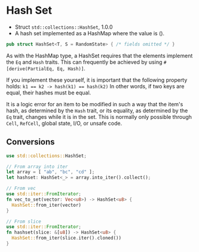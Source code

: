 # Hash Set

- Struct `std::collections::HashSet`, 1.0.0
- A hash set implemented as a HashMap where the value is ().



```rust
pub struct HashSet<T, S = RandomState> { /* fields omitted */ }
```

As with the HashMap type, a HashSet requires that the elements implement the `Eq` and `Hash` traits. This can frequently be achieved by using 
`#[derive(PartialEq, Eq, Hash)]`. 

If you implement these yourself, it is important that the following property holds: `k1 == k2 -> hash(k1) == hash(k2)`
In other words, if two keys are equal, their hashes must be equal.

It is a logic error for an item to be modified in such a way that the item's hash, as determined by the `Hash` trait, or its equality, as determined by the `Eq` trait, changes while it is in the set. This is normally only possible through `Cell`, `RefCell`, global state, I/O, or unsafe code.




## Conversions


```rust
use std::collections::HashSet;

// From array into iter
let array = [ "ab", "bc", "cd" ];
let hashset: HashSet<_> = array.into_iter().collect();

// From vec
use std::iter::FromIterator;
fn vec_to_set(vector: Vec<u8>) -> HashSet<u8> {
  HashSet::from_iter(vector)
}

// From slice
use std::iter::FromIterator;
fn hashset(slice: &[u8]) -> HashSet<u8> {
  HashSet::from_iter(slice.iter().cloned())
}
```
